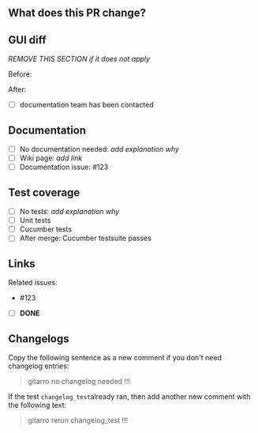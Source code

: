 ## What does this PR change?

## GUI diff
*REMOVE THIS SECTION if it does not apply*

Before:

After:

 - [ ] documentation team has been contacted

## Documentation
- [ ] No documentation needed: *add explanation why*
- [ ] Wiki page: *add link*
- [ ] Documentation issue: #123

## Test coverage
- [ ] No tests: *add explanation why*
- [ ] Unit tests
- [ ] Cucumber tests
- [ ] After merge: Cucumber testsuite passes

## Links

Related issues:
 - #123

- [ ] **DONE**

## Changelogs

Copy the following sentence as a new comment if you don't need changelog entries:

> gitarro no changelog needed !!!

If the test `changelog_test`already ran, then add another new comment with the following text:

> gitarro rerun changelog_test !!!
